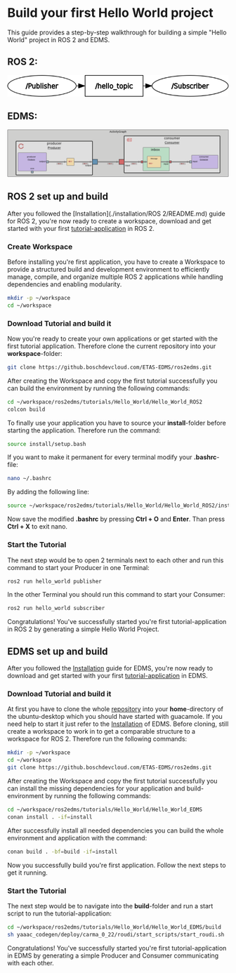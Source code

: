 # Build your first Hello World project

This guide provides a step-by-step walkthrough for building a simple "Hello World" project in ROS 2 and EDMS.

## ROS 2:

![Activity Graph of the example](./res_readme/Hello_World_rosgraph.png)

## EDMS:

![Activity Graph of the example](./res_readme/Hello_World.png)

## ROS 2 set up and build

After you followed the [Installation](./installation/ROS 2/README.md) guide for ROS 2, you're now ready to create a workspace, download and get started with your first [tutorial-application](https://github.boschdevcloud.com/KJZ2ABT/ROS2_Hello_World) in ROS 2.

### Create Workspace

Before installing you're first application, you have to create a Workspace to provide a structured build and development environment to efficiently manage, compile, and organize multiple ROS 2 applications while handling dependencies and enabling modularity.

```bash
mkdir -p ~/workspace
cd ~/workspace
```

### Download Tutorial and build it

Now you're ready to create your own applications or get started with the first tutorial application. Therefore clone the current repository into your **workspace**-folder:

```bash
git clone https://github.boschdevcloud.com/ETAS-EDMS/ros2edms.git
```

After creating the Workspace and copy the first tutorial successfully you can build the environment by running the following commands:

```bash
cd ~/workspace/ros2edms/tutorials/Hello_World/Hello_World_ROS2
colcon build
```

To finally use your application you have to source your **install**-folder before starting the application. Therefore run the command:

```bash
source install/setup.bash
```

If you want to make it permanent for every terminal modify your **.bashrc**-file:

```bash
nano ~/.bashrc
```

By adding the following line:

```bash
source ~/workspace/ros2edms/tutorials/Hello_World/Hello_World_ROS2/install/setup.bash
```

Now save the modified **.bashrc** by pressing **Ctrl + O** and **Enter**. Than press **Ctrl + X** to exit nano.

### Start the Tutorial

The next step would be to open 2 terminals next to each other and run this command to start your Producer in one Terminal:

```bash
ros2 run hello_world publisher
```

In the other Terminal you should run this command to start your Consumer:

```bash
ros2 run hello_world subscriber
```

Congratulations! You've successfully started you're first tutorial-application in ROS 2 by generating a simple Hello World Project.

## EDMS set up and build

After you followed the [Installation](./installation/EDMS/README.md) guide for EDMS, you're now ready to download and get started with your first [tutorial-application](https://github.boschdevcloud.com/KJZ2ABT/EDMS_Producer_Consumer) in EDMS.

### Download Tutorial and build it

At first you have to clone the whole [repository](https://github.boschdevcloud.com/ETAS-EDMS/tree/main) into your **home**-directory of the ubuntu-desktop which you should have started with guacamole. If you need help to start it just refer to the [Installation](./installation/EDMS/README.md) of EDMS. Before cloning, still create a workspace to work in to get a comparable structure to a workspace for ROS 2. Therefore run the following commands:

```bash
mkdir -p ~/workspace
cd ~/workspace
git clone https://github.boschdevcloud.com/ETAS-EDMS/ros2edms.git
```

After creating the Workspace and copy the first tutorial successfully you can install the missing dependencies for your application and build-environment by running the following commands:

```bash
cd ~/workspace/ros2edms/tutorials/Hello_World/Hello_World_EDMS
conan install . -if=install
```

After successfully install all needed dependencies you can build the whole environment and application with the command:

```bash
conan build . -bf=build -if=install
```

Now you successfully build you're first application. Follow the next steps to get it running.

### Start the Tutorial

The next step would be to navigate into the **build**-folder and run a start script to run the tutorial-application:

```bash
cd ~/workspace/ros2edms/tutorials/Hello_World/Hello_World_EDMS/build
sh yaaac_codegen/deploy/carma_0_22/roudi/start_scripts/start_roudi.sh
```

Congratulations! You've successfully started you're first tutorial-application in EDMS by generating a simple Producer and Consumer communicating with each other.
